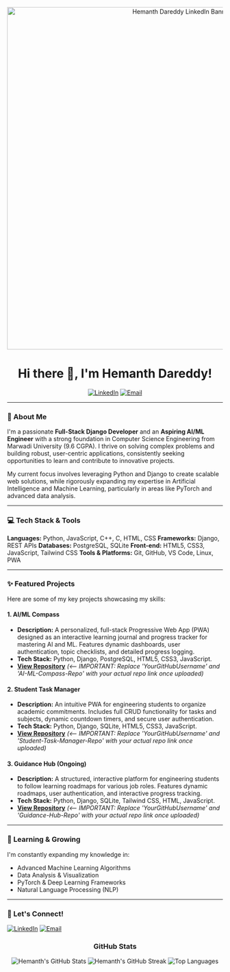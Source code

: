 <div align="center">
  <img src="https://media.licdn.com/dms/image/D5616AQFG92rVb5Q8rQ/profile-displaybackgroundimage-shrink_350_1400/0/1715690327771?e=1721260800&v=beta&t=H-W60X1Gj40D5g-m_7f-t74O2Vl5T_b486Q_v0y4H84" alt="Hemanth Dareddy LinkedIn Banner" width="800"/> 
  </div>

<h1 align="center">Hi there 👋, I'm Hemanth Dareddy!</h1>

<p align="center">
  <a href="https://www.linkedin.com/in/hemanth-dareddy-02221b219/"><img src="https://img.shields.io/badge/LinkedIn-0077B5?style=for-the-badge&logo=linkedin&logoColor=white" alt="LinkedIn"></a>
  <a href="mailto:hemanthdareddy@gmail.com"><img src="https://img.shields.io/badge/Email-D14836?style=for-the-badge&logo=gmail&logoColor=white" alt="Email"></a>
  </p>

---

### 🚀 About Me

I'm a passionate **Full-Stack Django Developer** and an **Aspiring AI/ML Engineer** with a strong foundation in Computer Science Engineering from Marwadi University (9.6 CGPA). I thrive on solving complex problems and building robust, user-centric applications, consistently seeking opportunities to learn and contribute to innovative projects.

My current focus involves leveraging Python and Django to create scalable web solutions, while rigorously expanding my expertise in Artificial Intelligence and Machine Learning, particularly in areas like PyTorch and advanced data analysis.

---

### 💻 Tech Stack & Tools

**Languages:** Python, JavaScript, C++, C, HTML, CSS
**Frameworks:** Django, REST APIs
**Databases:** PostgreSQL, SQLite
**Front-end:** HTML5, CSS3, JavaScript, Tailwind CSS
**Tools & Platforms:** Git, GitHub, VS Code, Linux, PWA

---

### ✨ Featured Projects

Here are some of my key projects showcasing my skills:

#### 1. AI/ML Compass
- **Description:** A personalized, full-stack Progressive Web App (PWA) designed as an interactive learning journal and progress tracker for mastering AI and ML. Features dynamic dashboards, user authentication, topic checklists, and detailed progress logging.
- **Tech Stack:** Python, Django, PostgreSQL, HTML5, CSS3, JavaScript.
- **[View Repository](https://github.com/YourGitHubUsername/AI-ML-Compass-Repo)** *(<-- IMPORTANT: Replace 'YourGitHubUsername' and 'AI-ML-Compass-Repo' with your actual repo link once uploaded)*

#### 2. Student Task Manager
- **Description:** An intuitive PWA for engineering students to organize academic commitments. Includes full CRUD functionality for tasks and subjects, dynamic countdown timers, and secure user authentication.
- **Tech Stack:** Python, Django, SQLite, HTML5, CSS3, JavaScript.
- **[View Repository](https://github.com/YourGitHubUsername/Student-Task-Manager-Repo)** *(<-- IMPORTANT: Replace 'YourGitHubUsername' and 'Student-Task-Manager-Repo' with your actual repo link once uploaded)*

#### 3. Guidance Hub (Ongoing)
- **Description:** A structured, interactive platform for engineering students to follow learning roadmaps for various job roles. Features dynamic roadmaps, user authentication, and interactive progress tracking.
- **Tech Stack:** Python, Django, SQLite, Tailwind CSS, HTML, JavaScript.
- **[View Repository](https://github.com/YourGitHubUsername/Guidance-Hub-Repo)** *(<-- IMPORTANT: Replace 'YourGitHubUsername' and 'Guidance-Hub-Repo' with your actual repo link once uploaded)*

---

### 🌱 Learning & Growing

I'm constantly expanding my knowledge in:
- Advanced Machine Learning Algorithms
- Data Analysis & Visualization
- PyTorch & Deep Learning Frameworks
- Natural Language Processing (NLP)

---

### 🤝 Let's Connect!

<a href="https://www.linkedin.com/in/hemanth-dareddy-02221b219/"><img src="https://img.shields.io/badge/Connect%20on%20LinkedIn-0077B5?style=social&logo=linkedin" alt="LinkedIn"></a>
<a href="mailto:hemanthdareddy@gmail.com"><img src="https://img.shields.io/badge/Say%20Hi!-D14836?style=social&logo=gmail" alt="Email"></a>

<div align="center">
  <h3>GitHub Stats</h3>
  <img src="https://github-readme-stats.vercel.app/api?username=YourGitHubUsername&show_icons=true&theme=dark&include_all_commits=true&count_private=true" alt="Hemanth's GitHub Stats" />
  <img src="https://github-readme-streak-stats.herokuapp.com/?user=YourGitHubUsername&theme=dark" alt="Hemanth's GitHub Streak" />
  <img src="https://github-readme-stats.vercel.app/api/top-langs/?username=YourGitHubUsername&layout=compact&theme=dark" alt="Top Languages" />
</div>
